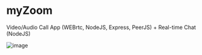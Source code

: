 # myZoom
Video/Audio Call App (WEBrtc, NodeJS, Express, PeerJS) + Real-time Chat (NodeJS)

![image](https://user-images.githubusercontent.com/65598953/155136082-29f3e508-05c7-44f9-9438-63e4c899e6d9.png)
